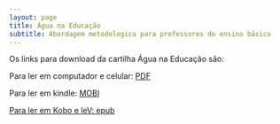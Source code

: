 ```yaml
---
layout: page
title: Água na Educação
subtitle: Abordagem metodologica para professores do ensino básico
---
```


<p>Os links para download da cartilha Água na Educação são:

<p>Para ler em computador e celular: <a href="assets/Cartilha: Água na Educação Básica.pdf">PDF</a>

Para ler em kindle: <a href="assets/Cartilha: Água na Educação Básica.mobi">MOBI

Para ler em Kobo e leV: <a href="assets/Cartilha: Água na Educação Básica.epub">epub

